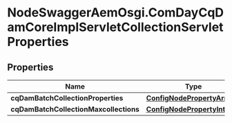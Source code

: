 # NodeSwaggerAemOsgi.ComDayCqDamCoreImplServletCollectionServletProperties

## Properties

Name | Type | Description | Notes
------------ | ------------- | ------------- | -------------
**cqDamBatchCollectionProperties** | [**ConfigNodePropertyArray**](ConfigNodePropertyArray.md) |  | [optional] 
**cqDamBatchCollectionMaxcollections** | [**ConfigNodePropertyInteger**](ConfigNodePropertyInteger.md) |  | [optional] 


